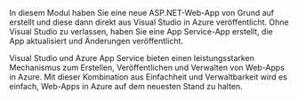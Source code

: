In diesem Modul haben Sie eine neue ASP.NET-Web-App von Grund auf erstellt und diese dann direkt aus Visual Studio in Azure veröffentlicht. Ohne Visual Studio zu verlassen, haben Sie eine App Service-App erstellt, die App aktualisiert und Änderungen veröffentlicht.

Visual Studio und Azure App Service bieten einen leistungsstarken Mechanismus zum Erstellen, Veröffentlichen und Verwalten von Web-Apps in Azure. Mit dieser Kombination aus Einfachheit und Verwaltbarkeit wird es einfach, Web-Apps in Azure auf dem neuesten Stand zu halten.

